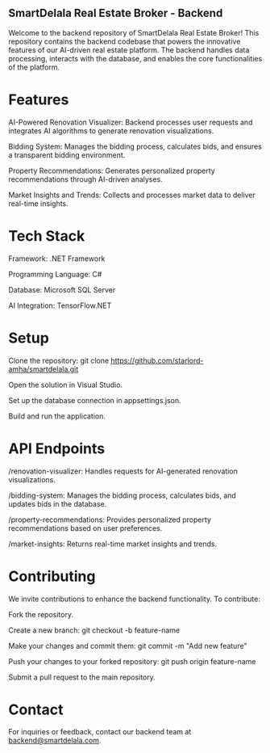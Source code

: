 ## SmartDelala Real Estate Broker - Backend

Welcome to the backend repository of SmartDelala Real Estate Broker! This repository contains the backend codebase that powers the innovative features of our AI-driven real estate platform. The backend handles data processing, interacts with the database, and enables the core functionalities of the platform.

# Features

AI-Powered Renovation Visualizer: Backend processes user requests and integrates AI algorithms to generate renovation visualizations.

Bidding System: Manages the bidding process, calculates bids, and ensures a transparent bidding environment.

Property Recommendations: Generates personalized property recommendations through AI-driven analyses.

Market Insights and Trends: Collects and processes market data to deliver real-time insights.

# Tech Stack

Framework: .NET Framework

Programming Language: C#

Database: Microsoft SQL Server

AI Integration: TensorFlow.NET

# Setup

Clone the repository: git clone https://github.com/starlord-amha/smartdelala.git

Open the solution in Visual Studio.

Set up the database connection in appsettings.json.

Build and run the application.

# API Endpoints

/renovation-visualizer: Handles requests for AI-generated renovation visualizations.

/bidding-system: Manages the bidding process, calculates bids, and updates bids in the database.

/property-recommendations: Provides personalized property recommendations based on user preferences.

/market-insights: Returns real-time market insights and trends.

# Contributing

We invite contributions to enhance the backend functionality. To contribute:

Fork the repository.

Create a new branch: git checkout -b feature-name

Make your changes and commit them: git commit -m "Add new feature"

Push your changes to your forked repository: git push origin feature-name

Submit a pull request to the main repository.

# Contact

For inquiries or feedback, contact our backend team at backend@smartdelala.com.
